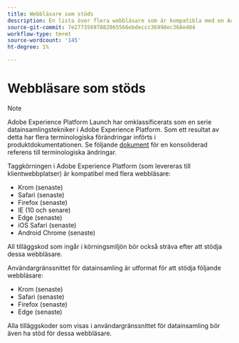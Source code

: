 ```yaml
---
title: Webbläsare som stöds
description: En lista över flera webbläsare som är kompatibla med en Adobe Experience Platform-tagg.
source-git-commit: 7e27735697882065566ebdeccc36998ec368e404
workflow-type: tm+mt
source-wordcount: '145'
ht-degree: 1%

---
```


# Webbläsare som stöds

>[!NOTE]
>
>Adobe Experience Platform Launch har omklassificerats som en serie datainsamlingstekniker i Adobe Experience Platform. Som ett resultat av detta har flera terminologiska förändringar införts i produktdokumentationen. Se följande [dokument](../term-updates.md) för en konsoliderad referens till terminologiska ändringar.

Taggkörningen i Adobe Experience Platform (som levereras till klientwebbplatser) är kompatibel med flera webbläsare:

- Krom (senaste)
- Safari (senaste)
- Firefox (senaste)
- IE (10 och senare)
- Edge (senaste)
- iOS Safari (senaste)
- Android Chrome (senaste)

All tilläggskod som ingår i körningsmiljön bör också sträva efter att stödja dessa webbläsare.

Användargränssnittet för datainsamling är utformat för att stödja följande webbläsare:

- Krom (senaste)
- Safari (senaste)
- Firefox (senaste)
- Edge (senaste)

Alla tilläggskoder som visas i användargränssnittet för datainsamling bör även ha stöd för dessa webbläsare.
